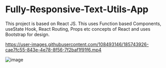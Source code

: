 # Fully-Responsive-Text-Utils-App
This project is based on React JS. This uses Function based Components, useState Hook, React Routing, Props etc concepts of React and uses Bootstrap for design.



https://user-images.githubusercontent.com/108493146/185743926-cae7fc55-843e-4e78-8f56-7f2baf1f91f6.mp4



![image](https://user-images.githubusercontent.com/108493146/185743918-e98616c0-898f-42fe-812b-dda9e640acb8.png)

